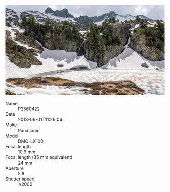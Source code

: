 [![P2560422](/photos/hd/P2560422.jpg)](/photos/full/P2560422.jpg?raw=true)

<dl>
  <dt>Name</dt>
  <dd>P2560422</dd>
  <dt>Date</dt>
  <dd>2018-06-01T11:26:04</dd>
  <dt>Make</dt>
  <dd>Panasonic</dd>
  <dt>Model</dt>
  <dd>DMC-LX100</dd>
  <dt>Focal length</dt>
  <dd>10.9 mm</dd>
  <dt>Focal length (35 mm equivalent)</dt>
  <dd>24 mm</dd>
  <dt>Aperture</dt>
  <dd>5.6</dd>
  <dt>Shutter speed</dt>
  <dd>1/2000</dd>
</dl>
